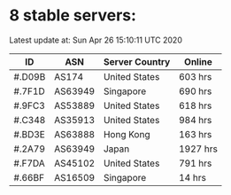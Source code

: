 # 8 stable servers:

Latest update at: Sun Apr 26 15:10:11 UTC 2020

| ID | ASN | Server Country | Online |
| -- | --- | -------------- | ------ |
| #.D09B | AS174 | United States | 603 hrs |
| #.7F1D | AS63949 | Singapore | 690 hrs |
| #.9FC3 | AS53889 | United States | 618 hrs |
| #.C348 | AS35913 | United States | 984 hrs |
| #.BD3E | AS63888 | Hong Kong | 163 hrs |
| #.2A79 | AS63949 | Japan | 1927 hrs |
| #.F7DA | AS45102 | United States | 791 hrs |
| #.66BF | AS16509 | Singapore | 14 hrs |

